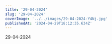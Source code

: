 ```yaml
---
title: '29-04-2024'
slug: '29-04-2024'
coverImage: '../../images/29-04-2024-Y4Nj.jpg'
publishedAt: '2024-04-29T18:12:35.634Z'
---
```


29-04-2024